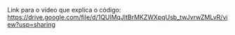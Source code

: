 Link para o vídeo que explica o código: https://drive.google.com/file/d/1QUlMqJltBrMKZWXpqUsb_twJvrwZMLvR/view?usp=sharing
